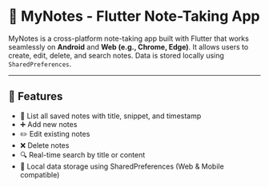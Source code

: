 # 📝 MyNotes - Flutter Note-Taking App

MyNotes is a cross-platform note-taking app built with Flutter that works seamlessly on **Android** and **Web (e.g., Chrome, Edge)**. It allows users to create, edit, delete, and search notes. Data is stored locally using `SharedPreferences`.

---

## 🚀 Features

- 📃 List all saved notes with title, snippet, and timestamp
- ➕ Add new notes
- ✏️ Edit existing notes
- ❌ Delete notes
- 🔍 Real-time search by title or content
- 💾 Local data storage using SharedPreferences (Web & Mobile compatible)
